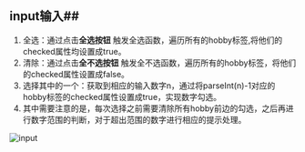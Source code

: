 ## input输入##

1. 全选：通过点击**全选按钮** 触发全选函数，遍历所有的hobby标签,将他们的checked属性均设置成true。
2. 清除：通过点击**全不选按钮** 触发全不选函数，遍历所有的hobby标签，将他们的checked属性设置成false。
3. 选择其中的一个：获取到相应的输入数字n，通过将parseInt(n)-1对应的hobby标签的checked属性设置成true，实现数字勾选。
4. 其中需要注意的是，每次选择之前需要清除所有hobby前边的勾选，之后再进行数字范围的判断，对于超出范围的数字进行相应的提示处理。

![input](C:\Users\wochu\Desktop\LearningNote\s_001input选择\input.gif)